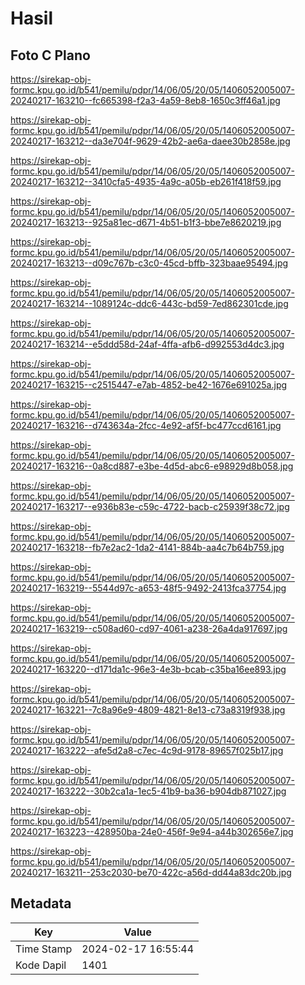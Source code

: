 # Hasil

## Foto C Plano

https://sirekap-obj-formc.kpu.go.id/b541/pemilu/pdpr/14/06/05/20/05/1406052005007-20240217-163210--fc665398-f2a3-4a59-8eb8-1650c3ff46a1.jpg

https://sirekap-obj-formc.kpu.go.id/b541/pemilu/pdpr/14/06/05/20/05/1406052005007-20240217-163212--da3e704f-9629-42b2-ae6a-daee30b2858e.jpg

https://sirekap-obj-formc.kpu.go.id/b541/pemilu/pdpr/14/06/05/20/05/1406052005007-20240217-163212--3410cfa5-4935-4a9c-a05b-eb261f418f59.jpg

https://sirekap-obj-formc.kpu.go.id/b541/pemilu/pdpr/14/06/05/20/05/1406052005007-20240217-163213--925a81ec-d671-4b51-b1f3-bbe7e8620219.jpg

https://sirekap-obj-formc.kpu.go.id/b541/pemilu/pdpr/14/06/05/20/05/1406052005007-20240217-163213--d09c767b-c3c0-45cd-bffb-323baae95494.jpg

https://sirekap-obj-formc.kpu.go.id/b541/pemilu/pdpr/14/06/05/20/05/1406052005007-20240217-163214--1089124c-ddc6-443c-bd59-7ed862301cde.jpg

https://sirekap-obj-formc.kpu.go.id/b541/pemilu/pdpr/14/06/05/20/05/1406052005007-20240217-163214--e5ddd58d-24af-4ffa-afb6-d992553d4dc3.jpg

https://sirekap-obj-formc.kpu.go.id/b541/pemilu/pdpr/14/06/05/20/05/1406052005007-20240217-163215--c2515447-e7ab-4852-be42-1676e691025a.jpg

https://sirekap-obj-formc.kpu.go.id/b541/pemilu/pdpr/14/06/05/20/05/1406052005007-20240217-163216--d743634a-2fcc-4e92-af5f-bc477ccd6161.jpg

https://sirekap-obj-formc.kpu.go.id/b541/pemilu/pdpr/14/06/05/20/05/1406052005007-20240217-163216--0a8cd887-e3be-4d5d-abc6-e98929d8b058.jpg

https://sirekap-obj-formc.kpu.go.id/b541/pemilu/pdpr/14/06/05/20/05/1406052005007-20240217-163217--e936b83e-c59c-4722-bacb-c25939f38c72.jpg

https://sirekap-obj-formc.kpu.go.id/b541/pemilu/pdpr/14/06/05/20/05/1406052005007-20240217-163218--fb7e2ac2-1da2-4141-884b-aa4c7b64b759.jpg

https://sirekap-obj-formc.kpu.go.id/b541/pemilu/pdpr/14/06/05/20/05/1406052005007-20240217-163219--5544d97c-a653-48f5-9492-2413fca37754.jpg

https://sirekap-obj-formc.kpu.go.id/b541/pemilu/pdpr/14/06/05/20/05/1406052005007-20240217-163219--c508ad60-cd97-4061-a238-26a4da917697.jpg

https://sirekap-obj-formc.kpu.go.id/b541/pemilu/pdpr/14/06/05/20/05/1406052005007-20240217-163220--d171da1c-96e3-4e3b-bcab-c35ba16ee893.jpg

https://sirekap-obj-formc.kpu.go.id/b541/pemilu/pdpr/14/06/05/20/05/1406052005007-20240217-163221--7c8a96e9-4809-4821-8e13-c73a8319f938.jpg

https://sirekap-obj-formc.kpu.go.id/b541/pemilu/pdpr/14/06/05/20/05/1406052005007-20240217-163222--afe5d2a8-c7ec-4c9d-9178-89657f025b17.jpg

https://sirekap-obj-formc.kpu.go.id/b541/pemilu/pdpr/14/06/05/20/05/1406052005007-20240217-163222--30b2ca1a-1ec5-41b9-ba36-b904db871027.jpg

https://sirekap-obj-formc.kpu.go.id/b541/pemilu/pdpr/14/06/05/20/05/1406052005007-20240217-163223--428950ba-24e0-456f-9e94-a44b302656e7.jpg

https://sirekap-obj-formc.kpu.go.id/b541/pemilu/pdpr/14/06/05/20/05/1406052005007-20240217-163211--253c2030-be70-422c-a56d-dd44a83dc20b.jpg


## Metadata

| Key        | Value               |
| ---------- | ------------------- |
| Time Stamp | 2024-02-17 16:55:44 |
| Kode Dapil | 1401                |




